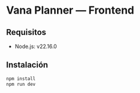 # Vana Planner — Frontend

## Requisitos

- Node.js: v22.16.0

## Instalación

```bash
npm install
npm run dev

```
